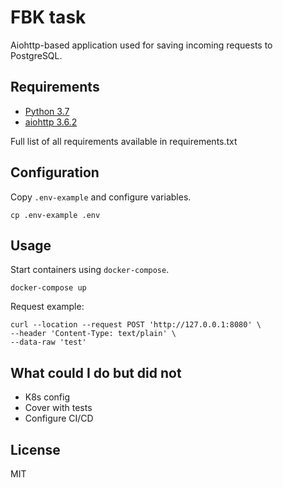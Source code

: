 # FBK task

Aiohttp-based application used for saving incoming requests to PostgreSQL. 

## Requirements

* [Python 3.7](https://www.python.org/downloads/release/python-370/)
* [aiohttp 3.6.2](https://github.com/aio-libs/aiohttp/releases/tag/v3.6.2)

Full list of all requirements available in requirements.txt

## Configuration
Copy `.env-example` and configure variables.
```shell script
cp .env-example .env
```

## Usage
Start containers using `docker-compose`.
```shell script
docker-compose up
```

Request example:
```shell script
curl --location --request POST 'http://127.0.0.1:8080' \
--header 'Content-Type: text/plain' \
--data-raw 'test'
```

## What could I do but did not
 * K8s config
 * Cover with tests
 * Configure CI/CD

## License
MIT
